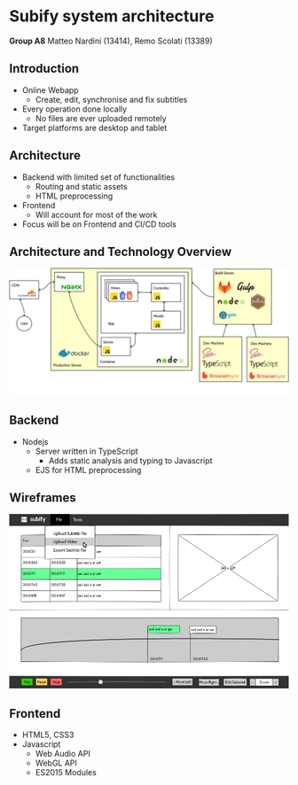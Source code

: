 # Subify system architecture

**Group A8** Matteo Nardini (13414), Remo Scolati (13389)

## Introduction

* Online Webapp
    * Create, edit, synchronise and fix subtitles
* Every operation done locally
    * No files are ever uploaded remotely
* Target platforms are desktop and tablet

## Architecture

* Backend with limited set of functionalities
    * Routing and static assets
    * HTML preprocessing
* Frontend
    * Will account for most of the work
* Focus will be on Frontend and CI/CD tools

## Architecture and Technology Overview

![img1](img/arch_full.png)

## Backend

* Nodejs
    * Server written in TypeScript
        * Adds static analysis and typing to Javascript
    * EJS for HTML preprocessing

## Wireframes

![img2](img/app_wireframe.png)

## Frontend

* HTML5, CSS3
* Javascript
    * Web Audio API
    * WebGL API
    * ES2015 Modules